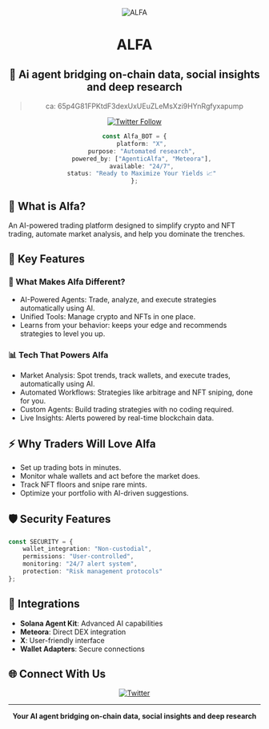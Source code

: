 <div align="center">

![ALFA](https://i.ibb.co/GMQJ5Xv/i-Gb-Fd-Me7-400x400.jpg)

# ALFA
## 🤖 Ai agent bridging on-chain data, social insights and deep research

> ca:  65p4G81FPKtdF3dexUxUEuZLeMsXzi9HYnRgfyxapump

[![Twitter Follow](https://img.shields.io/badge/Follow%20on%20X-%23087799?style=for-the-badge&logo=x&logoColor=white)](https://x.com/Alfanomic)

```typescript
const Alfa_BOT = {
    platform: "X",
    purpose: "Automated research",
    powered_by: ["AgenticAlfa", "Meteora"],
    available: "24/7",
    status: "Ready to Maximize Your Yields 📈"
};
```

</div>

## 🤖 What is Alfa?

An AI-powered trading platform designed to simplify crypto and NFT trading, automate market analysis, and help you dominate the trenches.

## 🎯 Key Features

### 🔄 What Makes Alfa Different?
- AI-Powered Agents: Trade, analyze, and execute strategies automatically using AI.
- Unified Tools: Manage crypto and NFTs in one place.
- Learns from your behavior: keeps your edge and recommends strategies to level you up.

### 📊 Tech That Powers Alfa
- Market Analysis: Spot trends, track wallets, and execute trades, automatically using AI.
- Automated Workflows: Strategies like arbitrage and NFT sniping, done for you.
- Custom Agents: Build trading strategies with no coding required.
- Live Insights: Alerts powered by real-time blockchain data.


## ⚡ Why Traders Will Love Alfa

- Set up trading bots in minutes.
- Monitor whale wallets and act before the market does.
- Track NFT floors and snipe rare mints.
- Optimize your portfolio with AI-driven suggestions.

## 🛡️ Security Features

```typescript
const SECURITY = {
    wallet_integration: "Non-custodial",
    permissions: "User-controlled",
    monitoring: "24/7 alert system",
    protection: "Risk management protocols"
};
```

## 🔗 Integrations

- **Solana Agent Kit**: Advanced AI capabilities
- **Meteora**: Direct DEX integration
- **X**: User-friendly interface
- **Wallet Adapters**: Secure connections

## 🌐 Connect With Us

<div align="center">

[![Twitter](https://img.shields.io/badge/Twitter-%23087799.svg?style=for-the-badge&logo=Twitter&logoColor=white)](https://x.com/AgenticAlfa)

---

**Your AI agent bridging on-chain data, social insights and deep research**

</div>
